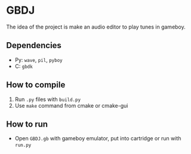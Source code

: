 # GBDJ
The idea of the project is make an audio editor to play tunes in gameboy.

## Dependencies
- Py: ```wave```, ```pil```, ```pyboy```
- C: ```gbdk```

## How to compile
1) Run ```.py``` files with ```build.py```
2) Use ```make``` command from cmake or cmake-gui

## How to run
- Open ```GBDJ.gb``` with gameboy emulator, put into cartridge or run with ```run.py```